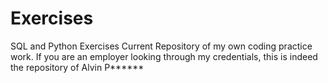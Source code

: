 # Exercises
SQL and Python Exercises
Current Repository of my own coding practice work. 
If you are an employer looking through my credentials, this is indeed the repository of Alvin P******
